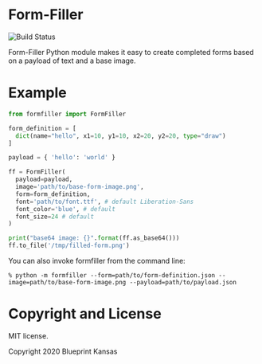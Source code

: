 Form-Filler
=========================

![Build Status](https://github.com/BlueprintKansas/form-filler-py/actions/workflows/pull_request.yml/badge.svg?branch=main)

Form-Filler Python module makes it easy to create completed forms based on a payload of text and a base image.

# Example

```python
from formfiller import FormFiller

form_definition = [
  dict(name="hello", x1=10, y1=10, x2=20, y2=20, type="draw")
]

payload = { 'hello': 'world' }

ff = FormFiller(
  payload=payload,
  image='path/to/base-form-image.png',
  form=form_definition,
  font='path/to/font.ttf', # default Liberation-Sans
  font_color='blue', # default
  font_size=24 # default
)

print("base64 image: {}".format(ff.as_base64()))
ff.to_file('/tmp/filled-form.png')
```

You can also invoke formfiller from the command line:

```shell
% python -m formfiller --form=path/to/form-definition.json --image=path/to/base-form-image.png --payload=path/to/payload.json
```

# Copyright and License

MIT license.

Copyright 2020 Blueprint Kansas
